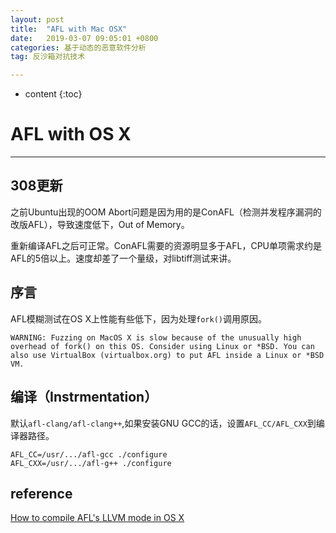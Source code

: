 ```yaml
---
layout: post
title:  "AFL with Mac OSX"
date:   2019-03-07 09:05:01 +0800
categories: 基于动态的恶意软件分析
tag: 反沙箱对抗技术

---
```

* content
{:toc}


# AFL with OS X

---

## 308更新

之前Ubuntu出现的OOM Abort问题是因为用的是ConAFL（检测并发程序漏洞的改版AFL），导致速度低下，Out of Memory。

重新编译AFL之后可正常。ConAFL需要的资源明显多于AFL，CPU单项需求约是AFL的5倍以上。速度却差了一个量级，对libtiff测试来讲。

## 序言

AFL模糊测试在OS X上性能有些低下，因为处理`fork()`调用原因。

```shell
WARNING: Fuzzing on MacOS X is slow because of the unusually high overhead of fork() on this OS. Consider using Linux or *BSD. You can also use VirtualBox (virtualbox.org) to put AFL inside a Linux or *BSD VM.
```

## 编译（Instrmentation）

默认`afl-clang/afl-clang++`,如果安装GNU GCC的话，设置`AFL_CC/AFL_CXX`到编译器路径。

```shell
AFL_CC=/usr/.../afl-gcc ./configure
AFL_CXX=/usr/.../afl-g++ ./configure
```



## reference

[How to compile AFL's LLVM mode in OS X](https://reverse.put.as/2017/07/10/compiling-afl-osx-llvm-mode/)